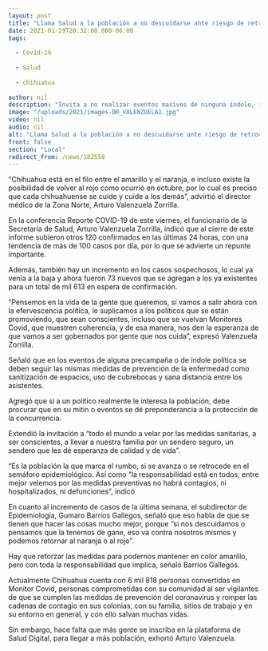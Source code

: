 ```yaml
---
layout: post
title: "Llama Salud a la población a no descuidarse ante riesgo de retroceder en el semáforo"
date: 2021-01-29T20:32:00.000-06:00
tags:
  
  - Covid-19
  
  - Salud
  
  - chihuahua
  
author: nil
description: "Invita a no realizar eventos masivos de ninguna índole, incluyendo políticos y a mantener las medidas de sanidad, sana distancia y a seguirse comportando responsablemente"
image: "/uploads/2021/images-DR_VALENZUELA1.jpg"
video: nil
audio: nil
alt: "Llama Salud a la población a no descuidarse ante riesgo de retroceder en el semáforo"
front: false
section: "Local"
redirect_from: /news/182558
---
```


“Chihuahua está en el filo entre el amarillo y el naranja, e incluso existe la posibilidad de volver al rojo como ocurrió en octubre, por lo cual es preciso que cada chihuahuense se cuide y cuide a los demás”, advirtió el director médico de la Zona Norte, Arturo Valenzuela Zorrilla.

En la conferencia Reporte COVID-19 de este viernes, el funcionario de la Secretaría de Salud, Arturo Valenzuela Zorrilla, indicó que al cierre de este informe subieron otros 120 confirmados en las últimas 24 horas, con una tendencia de más de 100 casos por día, por lo que se advierte un repunte importante.

Además, también hay un incremento en los casos sospechosos, lo cual ya venía a la baja y ahora fueron 73 nuevos que se agregan a los ya existentes para un total de mil 613 en espera de confirmación.

“Pensemos en la vida de la gente que queremos, si vamos a salir ahora con la efervescencia política, le suplicamos a los políticos que se están promoviendo, que sean conscientes, incluso que se vuelvan Monitores Covid, que muestren coherencia, y de esa manera, nos den la esperanza de que vamos a ser gobernados por gente que nos cuida”, expresó Valenzuela Zorrilla.

Señaló que en los eventos de alguna precampaña o de índole política se deben seguir las mismas medidas de prevención de la enfermedad como sanitización de espacios, uso de cubrebocas y sana distancia entre los asistentes.

Agregó que si a un político realmente le interesa la población, debe procurar que en su mitin o eventos se dé preponderancia a la protección de la concurrencia.

Extendió la invitación a “todo el mundo a velar por las medidas sanitarias, a ser conscientes, a llevar a nuestra familia por un sendero seguro, un sendero que les dé esperanza de calidad y de vida”.

“Es la población la que marca el rumbo, si se avanza o se retrocede en el semáforo epidemiológico. Así como “la responsabilidad está en todos, entre mejor velemos por las medidas preventivas no habrá contagios, ni hospitalizados, ni defunciones”, indicó

En cuanto al incremento de casos de la última semana, el subdirector de Epidemiología, Gumaro Barrios Gallegos, señaló que eso habla de que se tienen que hacer las cosas mucho mejor, porque “si nos descuidamos o pensamos que la tenemos de gane, eso va contra nosotros mismos y podemos retornar al naranja o al rojo”.

Hay que reforzar las medidas para podernos mantener en color amarillo, pero con toda la responsabilidad que implica, señaló Barrios Gallegos.

Actualmente Chihuahua cuenta con 6 mil 818 personas convertidas en Monitor Covid, personas comprometidas con su comunidad al ser vigilantes de que se cumplen las medidas de prevención del coronavirus y romper las cadenas de contagio en sus colonias, con su familia, sitios de trabajo y en su entorno en general, y con ello salvan muchas vidas.

Sin embargo, hace falta que más gente se inscriba en la plataforma de Salud Digital, para llegar a más población, exhortó Arturo Valenzuela.